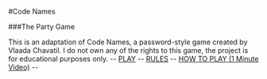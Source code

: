 #Code Names

###The Party Game

This is an adaptation of Code Names, a password-style game created by Vlaada Chavatil.  I do not own any of the rights to this game, the project is for educational purposes only. -- [PLAY](https://dl.dropboxusercontent.com/u/47754269/CodeNames/index.html) -- [RULES](http://czechgames.com/files/rules/codenames-rules-en.pdf) -- [HOW TO PLAY (1 Minute Video)](https://www.youtube.com/watch?v=BqELMajPsKc) --


